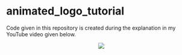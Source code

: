 # animated_logo_tutorial
Code given in this repository is created during the explanation in my YouTube video given below.

<p align="center"> 
    <a href="https://youtu.be/SVxuydoSFwk" target="_blank">
    <img src="http://img.youtube.com/vi/SVxuydoSFwk/0.jpg"></img>
  </a>
</p>
